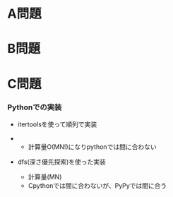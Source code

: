 # A問題

# B問題

# C問題
### Pythonでの実装
- itertoolsを使って順列で実装
- - 計算量O(MN!)になりpythonでは間に合わない

- dfs(深さ優先探索)を使った実装
  - 計算量(MN)
  - Cpythonでは間に合わないが、PyPyでは間に合う